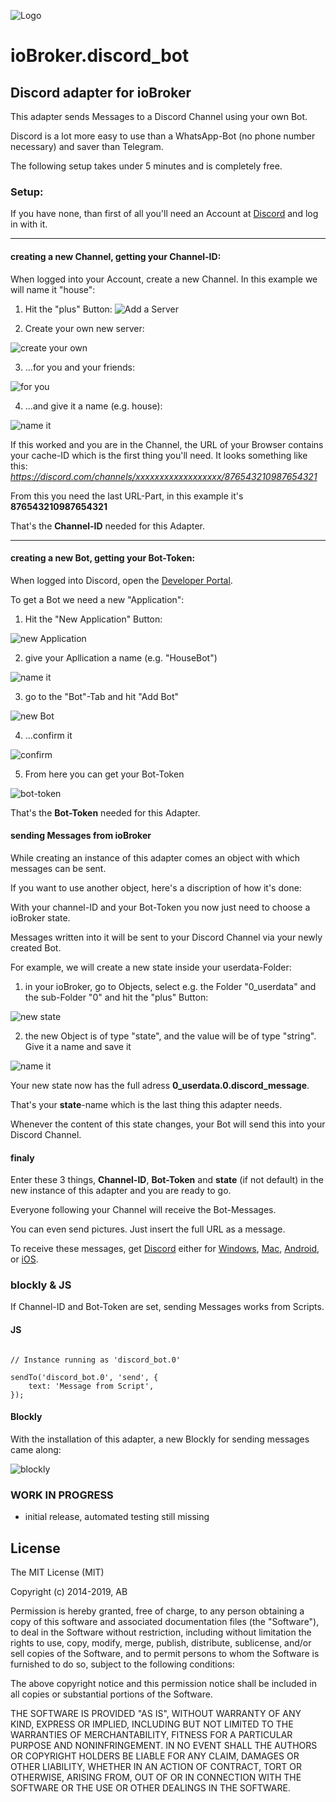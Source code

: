 ![Logo](admin/discord_bot.png)
# ioBroker.discord_bot

<!--
[![NPM version](https://img.shields.io/npm/v/iobroker.template.svg)](https://www.npmjs.com/package/iobroker.template)
[![Downloads](https://img.shields.io/npm/dm/iobroker.template.svg)](https://www.npmjs.com/package/iobroker.template)
![Number of Installations (latest)](https://iobroker.live/badges/template-installed.svg)
![Number of Installations (stable)](https://iobroker.live/badges/template-stable.svg)
[![Dependency Status](https://img.shields.io/david/Author/iobroker.template.svg)](https://david-dm.org/Author/iobroker.template)

[![NPM](https://nodei.co/npm/iobroker.template.png?downloads=true)](https://nodei.co/npm/iobroker.template/)

**Tests:** ![Test and Release](https://github.com/Author/ioBroker.template/workflows/Test%20and%20Release/badge.svg)
-->

## Discord adapter for ioBroker

This adapter sends Messages to a Discord Channel using your own Bot.

Discord is a lot more easy to use than a WhatsApp-Bot (no phone number necessary) and saver than Telegram.

The following setup takes under 5 minutes and is completely free.

### Setup:

If you have none, than first of all you'll need an Account at [Discord](https://discord.com) and log in with it.

---

#### creating a new Channel, getting your Channel-ID:

When logged into your Account, create a new Channel. In this example we will name it "house":
1. Hit the "plus" Button:
![Add a Server](docs/img/01_new_channel.png)


2. Create your own new server:

![create your own](docs/img/02_new_channel.png)


3. ...for you and your friends:

![for you](docs/img/03_new_channel.png)


4. ...and give it a name (e.g. house):

![name it](docs/img/04_new_channel.png)

If this worked and you are in the Channel, the URL of your Browser contains your cache-ID which is the first thing you'll need.
It looks something like this: _https://discord.com/channels/xxxxxxxxxxxxxxxxxx/876543210987654321_

From this you need the last URL-Part, in this example it's __876543210987654321__

That's the __Channel-ID__ needed for this Adapter.

---

#### creating a new Bot, getting your Bot-Token:

When logged into Discord, open the [Developer Portal](https://discord.com/developers/applications).

To get a Bot we need a new "Application":
1. Hit the "New Application" Button:

![new Application](docs/img/05_new_application.png)

2. give your Apllication a name (e.g. "HouseBot")

![name it](docs/img/06_new_application.png)

3. go to the "Bot"-Tab and hit "Add Bot"

![new Bot](docs/img/07_new_application.png)

4. ...confirm it

![confirm](docs/img/08_new_application.png)

5. From here you can get your Bot-Token

![bot-token](docs/img/09_new_application.png)

That's the __Bot-Token__ needed for this Adapter.

#### sending Messages from ioBroker

While creating an instance of this adapter comes an object with which messages can be sent.

If you want to use another object, here's a discription of how it's done:

With your channel-ID and your Bot-Token you now just need to choose a ioBroker state.

Messages written into it will be sent to your Discord Channel via your newly created Bot.

For example, we will create a new state inside your userdata-Folder:

1. in your ioBroker, go to Objects, select e.g. the Folder "0_userdata" and the sub-Folder "0" and hit the "plus" Button:

![new state](docs/img/10_new_state.png)

2. the new Object is of type "state", and the value will be of type "string". Give it a name and save it

![name it](docs/img/11_new_state.png)

Your new state now has the full adress __0_userdata.0.discord_message__.

That's your __state__-name which is the last thing this adapter needs.

Whenever the content of this state changes, your Bot will send this into your Discord Channel.

#### finaly

Enter these 3 things, __Channel-ID__, __Bot-Token__ and __state__ (if not default) in the new instance of this adapter and you are ready to go.

Everyone following your Channel will receive the Bot-Messages.

You can even send pictures. Just insert the full URL as a message.

To receive these messages, get [Discord](https://discord.com/download) either for [Windows](https://discord.com/api/downloads/distributions/app/installers/latest?channel=stable&platform=win&arch=x86),
[Mac](https://discord.com/api/download?platform=osx),
[Android](https://discordapp.page.link/?link=https%3A%2F%2Fplay.google.com%2Fstore%2Fapps%2Fdetails%3Fid%3Dcom.discord%26attemptId%3De4dc7dbf-5555-4257-b8ac-71fd09945649&utm_source=download&apn=com.discord&isi=985746746&ibi=com.hammerandchisel.discord&sd=Your%20place%20to%20talk%20with%20communities%20and%20friends.&efr=1),
or [iOS](https://discordapp.page.link/?link=https%3A%2F%2Fplay.google.com%2Fstore%2Fapps%2Fdetails%3Fid%3Dcom.discord%26attemptId%3De4dc7dbf-5555-4257-b8ac-71fd09945649&utm_source=download&apn=com.discord&isi=985746746&ibi=com.hammerandchisel.discord&sd=Your%20place%20to%20talk%20with%20communities%20and%20friends.&efr=1).

### blockly & JS

If Channel-ID and Bot-Token are set, sending Messages works from Scripts.

#### JS

```

// Instance running as 'discord_bot.0'

sendTo('discord_bot.0', 'send', {
    text: 'Message from Script', 
});
```

#### Blockly

With the installation of this adapter, a new Blockly for sending messages came along:

![blockly](../img/12_blockly.png)

### **WORK IN PROGRESS**
* initial release, automated testing still missing

## License
The MIT License (MIT)

Copyright (c) 2014-2019, AB

Permission is hereby granted, free of charge, to any person obtaining a copy of this software and associated documentation files (the "Software"), to deal in the Software without restriction, including without limitation the rights to use, copy, modify, merge, publish, distribute, sublicense, and/or sell copies of the Software, and to permit persons to whom the Software is furnished to do so, subject to the following conditions:

The above copyright notice and this permission notice shall be included in all copies or substantial portions of the Software.

THE SOFTWARE IS PROVIDED "AS IS", WITHOUT WARRANTY OF ANY KIND, EXPRESS OR IMPLIED, INCLUDING BUT NOT LIMITED TO THE WARRANTIES OF MERCHANTABILITY, FITNESS FOR A PARTICULAR PURPOSE AND NONINFRINGEMENT. IN NO EVENT SHALL THE AUTHORS OR COPYRIGHT HOLDERS BE LIABLE FOR ANY CLAIM, DAMAGES OR OTHER LIABILITY, WHETHER IN AN ACTION OF CONTRACT, TORT OR OTHERWISE, ARISING FROM, OUT OF OR IN CONNECTION WITH THE SOFTWARE OR THE USE OR OTHER DEALINGS IN THE SOFTWARE.
